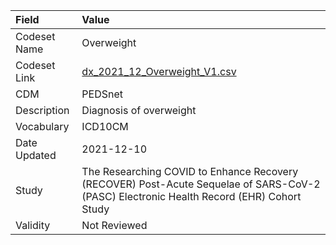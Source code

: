 |Field        |Value                                                                                                                                    |
|:------------|:----------------------------------------------------------------------------------------------------------------------------------------|
|Codeset Name |Overweight                                                                                                                               |
|Codeset Link |[dx_2021_12_Overweight_V1.csv](https://github.com/PEDSnet/Variable-Dictionary/blob/main/conditions/dx_2021_12_Overweight_V1.csv.csv)     |
|CDM          |PEDSnet                                                                                                                                  |
|Description  |Diagnosis of overweight                                                                                                                  |
|Vocabulary   |ICD10CM                                                                                                                                  |
|Date Updated |2021-12-10                                                                                                                               |
|Study        |The Researching COVID to Enhance Recovery (RECOVER) Post-Acute Sequelae of SARS-CoV-2 (PASC) Electronic Health Record (EHR) Cohort Study |
|Validity     |Not Reviewed                                                                                                                             |
